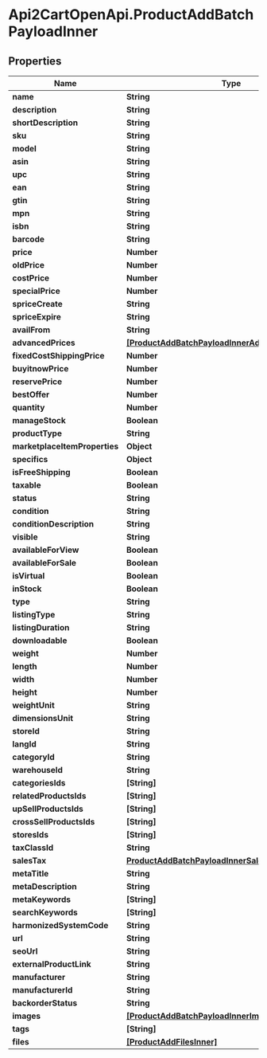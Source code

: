 # Api2CartOpenApi.ProductAddBatchPayloadInner

## Properties

Name | Type | Description | Notes
------------ | ------------- | ------------- | -------------
**name** | **String** |  | [optional] 
**description** | **String** |  | [optional] 
**shortDescription** | **String** |  | [optional] 
**sku** | **String** |  | [optional] 
**model** | **String** |  | [optional] 
**asin** | **String** |  | [optional] 
**upc** | **String** |  | [optional] 
**ean** | **String** |  | [optional] 
**gtin** | **String** |  | [optional] 
**mpn** | **String** |  | [optional] 
**isbn** | **String** |  | [optional] 
**barcode** | **String** |  | [optional] 
**price** | **Number** |  | [optional] 
**oldPrice** | **Number** |  | [optional] 
**costPrice** | **Number** |  | [optional] 
**specialPrice** | **Number** |  | [optional] 
**spriceCreate** | **String** |  | [optional] 
**spriceExpire** | **String** |  | [optional] 
**availFrom** | **String** |  | [optional] 
**advancedPrices** | [**[ProductAddBatchPayloadInnerAdvancedPricesInner]**](ProductAddBatchPayloadInnerAdvancedPricesInner.md) |  | [optional] 
**fixedCostShippingPrice** | **Number** |  | [optional] 
**buyitnowPrice** | **Number** |  | [optional] 
**reservePrice** | **Number** |  | [optional] 
**bestOffer** | **Number** |  | [optional] 
**quantity** | **Number** |  | [optional] 
**manageStock** | **Boolean** |  | [optional] 
**productType** | **String** |  | [optional] 
**marketplaceItemProperties** | **Object** |  | [optional] 
**specifics** | **Object** |  | [optional] 
**isFreeShipping** | **Boolean** |  | [optional] 
**taxable** | **Boolean** |  | [optional] 
**status** | **String** |  | [optional] 
**condition** | **String** |  | [optional] 
**conditionDescription** | **String** |  | [optional] 
**visible** | **String** |  | [optional] 
**availableForView** | **Boolean** |  | [optional] 
**availableForSale** | **Boolean** |  | [optional] 
**isVirtual** | **Boolean** |  | [optional] 
**inStock** | **Boolean** |  | [optional] 
**type** | **String** |  | [optional] 
**listingType** | **String** |  | [optional] 
**listingDuration** | **String** |  | [optional] 
**downloadable** | **Boolean** |  | [optional] 
**weight** | **Number** |  | [optional] 
**length** | **Number** |  | [optional] 
**width** | **Number** |  | [optional] 
**height** | **Number** |  | [optional] 
**weightUnit** | **String** |  | [optional] 
**dimensionsUnit** | **String** |  | [optional] 
**storeId** | **String** |  | [optional] 
**langId** | **String** |  | [optional] 
**categoryId** | **String** |  | [optional] 
**warehouseId** | **String** |  | [optional] 
**categoriesIds** | **[String]** |  | [optional] 
**relatedProductsIds** | **[String]** |  | [optional] 
**upSellProductsIds** | **[String]** |  | [optional] 
**crossSellProductsIds** | **[String]** |  | [optional] 
**storesIds** | **[String]** |  | [optional] 
**taxClassId** | **String** |  | [optional] 
**salesTax** | [**ProductAddBatchPayloadInnerSalesTax**](ProductAddBatchPayloadInnerSalesTax.md) |  | [optional] 
**metaTitle** | **String** |  | [optional] 
**metaDescription** | **String** |  | [optional] 
**metaKeywords** | **[String]** |  | [optional] 
**searchKeywords** | **[String]** |  | [optional] 
**harmonizedSystemCode** | **String** |  | [optional] 
**url** | **String** |  | [optional] 
**seoUrl** | **String** |  | [optional] 
**externalProductLink** | **String** |  | [optional] 
**manufacturer** | **String** |  | [optional] 
**manufacturerId** | **String** |  | [optional] 
**backorderStatus** | **String** |  | [optional] 
**images** | [**[ProductAddBatchPayloadInnerImagesInner]**](ProductAddBatchPayloadInnerImagesInner.md) |  | [optional] 
**tags** | **[String]** |  | [optional] 
**files** | [**[ProductAddFilesInner]**](ProductAddFilesInner.md) |  | [optional] 


